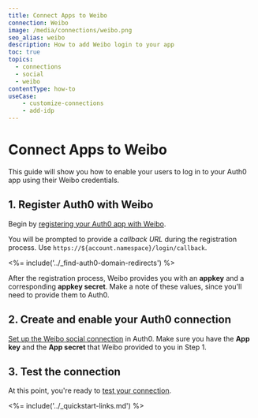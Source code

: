 ```yaml
---
title: Connect Apps to Weibo
connection: Weibo
image: /media/connections/weibo.png
seo_alias: weibo
description: How to add Weibo login to your app
toc: true
topics:
  - connections
  - social
  - weibo
contentType: how-to
useCase:
    - customize-connections
    - add-idp
---
```

# Connect Apps to Weibo

This guide will show you how to enable your users to log in to your Auth0 app using their Weibo credentials.

## 1. Register Auth0 with Weibo

Begin by [registering your Auth0 app with Weibo](https://open.weibo.com/authentication).

You will be prompted to provide a <dfn data-key="callback">callback URL</dfn> during the registration process. Use `https://${account.namespace}/login/callback`.

<%= include('../_find-auth0-domain-redirects') %>

After the registration process, Weibo provides you with an **appkey** and a corresponding **appkey secret**. Make a note of these values, since you'll need to provide them to Auth0.

## 2. Create and enable your Auth0 connection

[Set up the Weibo social connection](/dashboard/guides/connections/set-up-connections-social) in Auth0. Make sure you have the **App key** and the **App secret** that Weibo provided to you in Step 1.

## 3. Test the connection

At this point, you're ready to [test your connection](/dashboard/guides/connections/test-connections-social).

<%= include('../_quickstart-links.md') %>

